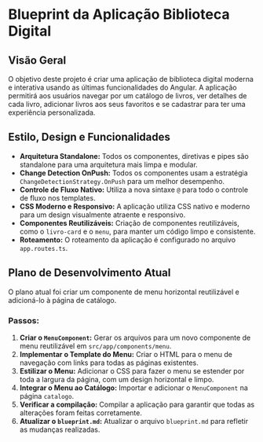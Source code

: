 # Blueprint da Aplicação Biblioteca Digital

## Visão Geral

O objetivo deste projeto é criar uma aplicação de biblioteca digital moderna e interativa usando as últimas funcionalidades do Angular. A aplicação permitirá aos usuários navegar por um catálogo de livros, ver detalhes de cada livro, adicionar livros aos seus favoritos e se cadastrar para ter uma experiência personalizada.

## Estilo, Design e Funcionalidades

* **Arquitetura Standalone:** Todos os componentes, diretivas e pipes são standalone para uma arquitetura mais limpa e modular.
* **Change Detection OnPush:** Todos os componentes usam a estratégia `ChangeDetectionStrategy.OnPush` para um melhor desempenho.
* **Controle de Fluxo Nativo:** Utiliza a nova sintaxe `@` para todo o controle de fluxo nos templates.
* **CSS Moderno e Responsivo:** A aplicação utiliza CSS nativo e moderno para um design visualmente atraente e responsivo.
* **Componentes Reutilizáveis:** Criação de componentes reutilizáveis, como o `livro-card` e o `menu`, para manter um código limpo e consistente.
* **Roteamento:** O roteamento da aplicação é configurado no arquivo `app.routes.ts`.

## Plano de Desenvolvimento Atual

O plano atual foi criar um componente de menu horizontal reutilizável e adicioná-lo à página de catálogo.

### Passos:

1.  **Criar o `MenuComponent`:** Gerar os arquivos para um novo componente de menu reutilizável em `src/app/components/menu`.
2.  **Implementar o Template do Menu:** Criar o HTML para o menu de navegação com links para todas as páginas existentes.
3.  **Estilizar o Menu:** Adicionar o CSS para fazer o menu se estender por toda a largura da página, com um design horizontal e limpo.
4.  **Integrar o Menu ao Catálogo:** Importar e adicionar o `MenuComponent` na página `catalogo`.
5.  **Verificar a compilação:** Compilar a aplicação para garantir que todas as alterações foram feitas corretamente.
6.  **Atualizar o `blueprint.md`:** Atualizar o arquivo `blueprint.md` para refletir as mudanças realizadas.